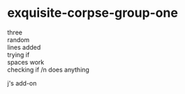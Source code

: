 # exquisite-corpse-group-one

three<br/>
random<br/> 
lines added<br/>
trying if  
spaces work  
checking if /n 
does anything



j's add-on
